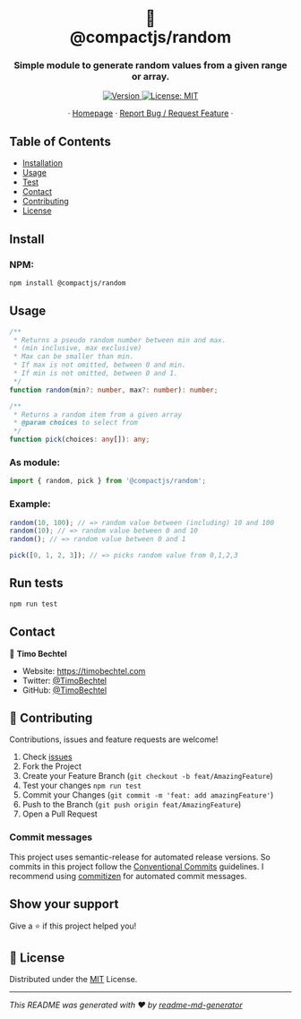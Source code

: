 <h1 align="center">🎲<br/>@compactjs/random</h1>
<h3 align="center">Simple module to generate random values from a given range or array.</h3>
<p align="center">
  <a href="https://www.npmjs.com/package/@compactjs/random" target="_blank">
    <img alt="Version" src="https://img.shields.io/npm/v/@compactjs/random.svg">
  </a>
  <a href="https://github.com/CompactJS/random/blob/main/LICENSE" target="_blank">
    <img alt="License: MIT" src="https://img.shields.io/github/license/compactjs/random" />
  </a>
</p>
<p align="center">
  ·
  <a href="https://github.com/CompactJS/random#readme">Homepage</a>
  ·
  <a href="https://github.com/CompactJS/random/issues">Report Bug / Request Feature</a>
  ·
</p>

## Table of Contents

- [Installation](#Install)
- [Usage](#usage)
- [Test](#run-tests)
- [Contact](#contact)
- [Contributing](#Contributing)
- [License](#license)

## Install

### NPM:

```sh
npm install @compactjs/random
```

## Usage

```typescript
/**
 * Returns a pseudo random number between min and max.
 * (min inclusive, max exclusive)
 * Max can be smaller than min.
 * If max is not omitted, between 0 and min.
 * If min is not omitted, between 0 and 1.
 */
function random(min?: number, max?: number): number;

/**
 * Returns a random item from a given array
 * @param choices to select from
 */
function pick(choices: any[]): any;
```

### As module:

```javascript
import { random, pick } from '@compactjs/random';
```

### Example:

```javascript
random(10, 100); // => random value between (including) 10 and 100
random(10); // => random value between 0 and 10
random(); // => random value between 0 and 1

pick([0, 1, 2, 3]); // => picks random value from 0,1,2,3
```

## Run tests

```sh
npm run test
```

## Contact

👤 **Timo Bechtel**

- Website: https://timobechtel.com
- Twitter: [@TimoBechtel](https://twitter.com/TimoBechtel)
- GitHub: [@TimoBechtel](https://github.com/TimoBechtel)

## 🤝 Contributing

Contributions, issues and feature requests are welcome!<br />

1. Check [issues](https://github.com/CompactJS/random/issues)
1. Fork the Project
1. Create your Feature Branch (`git checkout -b feat/AmazingFeature`)
1. Test your changes `npm run test`
1. Commit your Changes (`git commit -m 'feat: add amazingFeature'`)
1. Push to the Branch (`git push origin feat/AmazingFeature`)
1. Open a Pull Request

### Commit messages

This project uses semantic-release for automated release versions. So commits in this project follow the [Conventional Commits](https://www.conventionalcommits.org/en/v1.0.0-beta.2/) guidelines. I recommend using [commitizen](https://github.com/commitizen/cz-cli) for automated commit messages.

## Show your support

Give a ⭐️ if this project helped you!

## 📝 License

Distributed under the [MIT](https://github.com/CompactJS/random/blob/main/LICENSE) License.

---

_This README was generated with ❤️ by [readme-md-generator](https://github.com/kefranabg/readme-md-generator)_
